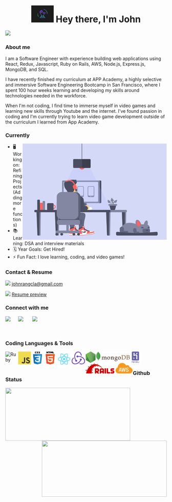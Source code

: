 <h1 align="center"><img src="https://github.com/jangcla/github-profile/blob/main/profile-photos/image_processing20200616-8256-18ebhpe.gif?raw=true" width="70px"> Hey there, I'm John</h1>

<img src="https://komarev.com/ghpvc/?username=jangcla">

### About me

I am a Software Engineer with experience building web applications using React, Redux, Javascript, Ruby on Rails, AWS, Node.js, Express.js, MongoDB, and SQL.

I have recently finished my curriculum at APP Academy, a highly selective and immersive Software Engineering Bootcamp in San Francisco, where I spent 100 hour weeks learning and developing my skills around technologies needed in the workforce.

When I'm not coding, I find time to immerse myself in video games and learning new skills through Youtube and the internet. I've found passion in coding and I'm currently trying to learn video game development outside of the curriculum I learned from App Academy.

### Currently
<img align="right" alt="GIF" src="https://github.com/jangcla/github-profile/blob/main/profile-photos/coding-sneakers.gif?raw=true" width="450" height="300" />

- 🖥  Working on: Refining Projects (Adding more functions)
- 📚  Learning:  DSA and interview materials
- 🗓  Year Goals:  Get Hired!
- ⚡️ Fun Fact:  I love learning, coding, and video games!

### Contact & Resume
<img src ="https://upload.wikimedia.org/wikipedia/commons/thumb/7/7e/Gmail_icon_%282020%29.svg/512px-Gmail_icon_%282020%29.svg.png" width="20px">    johnrangcla@gmail.com

<img src ="https://png.pngtree.com/png-vector/20190411/ourlarge/pngtree-vector-resume-icon-png-image_927259.jpg" width="35px"> <a href="https://docs.google.com/document/d/1gsPWUYLAyBx79eXm9SK9xrfxTcS_qDe-9x4ZtyqMmXc/edit?usp=sharing" target=_blank>
  Resume preview
</a>

### Connect with me
<a href="https://www.linkedin.com/in/john-angcla-1418a9213/" target=_blank>
  <img align="left" width="40px" src="https://raw.githubusercontent.com/peterthehan/peterthehan/master/assets/linkedin.svg" />
</a>
<a href="https://angel.co/u/john-angcla" target=_blank>
  <img align="left" width="44px" src="https://www.shareicon.net/data/2016/07/08/117681_angellist_512x512.png" />
</a>
<a href="https://johnangcla.com" target=_blank>
  <img align="left" width="40px" src="https://github.com/jangcla/portfolio/blob/main/assets/img/ja-logo.png?raw=true" />
</a>

<br />
<br />

<br />

### Coding Languages & Tools
  
<img align="left" alt="Ruby" width="40px" src="https://cdn.iconscout.com/icon/free/png-256/ruby-47-1175102.png" />

<img align="left" alt="JavaScript" width="40px" src="https://raw.githubusercontent.com/github/explore/80688e429a7d4ef2fca1e82350fe8e3517d3494d/topics/javascript/javascript.png" />

<img align="left" alt="CSS3" width="40px" src="https://raw.githubusercontent.com/github/explore/80688e429a7d4ef2fca1e82350fe8e3517d3494d/topics/css/css.png" />

<img align="left" alt="HTML5" width="40px" src="https://raw.githubusercontent.com/github/explore/80688e429a7d4ef2fca1e82350fe8e3517d3494d/topics/html/html.png" />

<img align="left" alt="React" width="47px" src="https://raw.githubusercontent.com/github/explore/80688e429a7d4ef2fca1e82350fe8e3517d3494d/topics/react/react.png" />

<img align="left" alt="Redux" height="40px" src="https://raw.githubusercontent.com/jangcla/github-profile/3b4d2cde84319e2b6dc1b0a042ba2fb9199a6a35/profile-photos/redux-icon.svg" />

<img align="left" alt="Node.js" width="35px" src="https://raw.githubusercontent.com/github/explore/80688e429a7d4ef2fca1e82350fe8e3517d3494d/topics/nodejs/nodejs.png" />

<img align="left" alt="MongoDB" height="30px" src="https://github.com/jangcla/github-profile/blob/main/profile-photos/mgdb-icon.png?raw=true" />

<img align='left' alt='heroku' width='35px' src="https://github.com/jangcla/github-profile/blob/main/profile-photos/heroku-icon.png?raw=true" />

<img align='left' alt='ruby-rails' height='35px' src="https://github.com/jangcla/github-profile/blob/main/profile-photos/ruby-on-rails-icon.png?raw=true" />

<img align='left' alt='AWS' height='35px' src="https://github.com/jangcla/github-profile/blob/main/profile-photos/aws.png?raw=true" />
 
 <br />
 <br />

### Github Status

<img align="left" height='165px' width='390px' src="https://github-readme-stats.vercel.app/api/top-langs/?username=jangcla&layout=compact&theme=midnight-purple" />

<img align="right" height='175px' width='390px' src="https://github-readme-stats.vercel.app/api?username=jangcla&show_icons=true&theme=midnight-purple"/>
